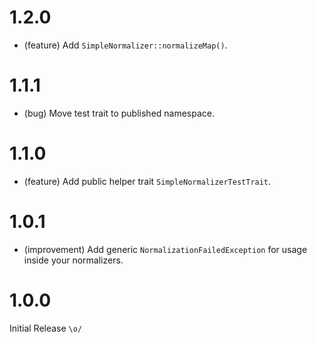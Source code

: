 1.2.0
=====

* (feature) Add `SimpleNormalizer::normalizeMap()`.


1.1.1
=====

* (bug) Move test trait to published namespace.


1.1.0
=====

* (feature) Add public helper trait `SimpleNormalizerTestTrait`.


1.0.1
=====

* (improvement) Add generic `NormalizationFailedException` for usage inside your normalizers.


1.0.0
=====

Initial Release `\o/`
